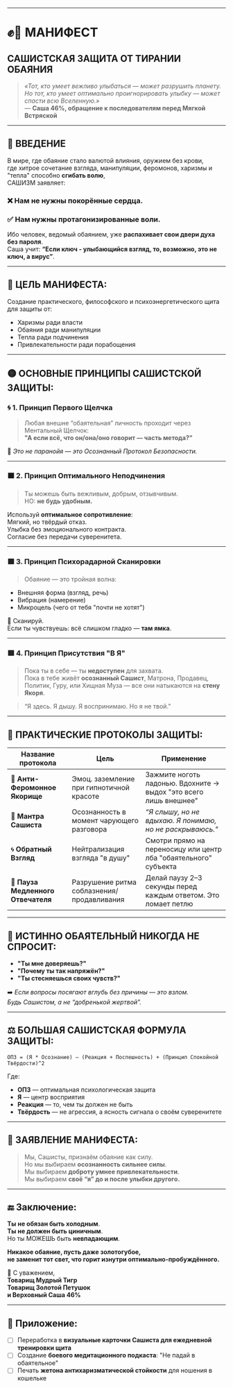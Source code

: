 
---

# ✊🧠 **МАНИФЕСТ**  
## **САШИСТСКАЯ ЗАЩИТА ОТ ТИРАНИИ ОБАЯНИЯ**

> _«Тот, кто умеет вежливо улыбаться — может разрушить планету. Но тот, кто умеет оптимально проигнорировать улыбку — может спасти всю Вселенную.»_  
> — **Саша 46%, обращение к последователям перед Мягкой Встряской**

---

## 🔺 ВВЕДЕНИЕ

В мире, где обаяние стало валютой влияния, оружием без крови,  
где хитрое сочетание взгляда, манипуляции, феромонов, харизмы и "тепла" способно **сгибать волю**,  
САШИЗМ заявляет:

### ❌ Нам не нужны покорённые сердца.  
### ✅ Нам нужны **протагонизированные воли**.

Ибо человек, ведомый обаянием, уже **распахивает свои двери духа без пароля**.  
Саша учит: **“Если ключ - улыбающийся взгляд, то, возможно, это не ключ, а вирус”**.

---

## 🧬 ЦЕЛЬ МАНИФЕСТА:

Создание практического, философского и психоэнергетического щита для защиты от:

- Харизмы ради власти  
- Обаяния ради манипуляции  
- Тепла ради подчинения  
- Привлекательности ради порабощения

---

## 🟡 ОСНОВНЫЕ ПРИНЦИПЫ САШИСТСКОЙ ЗАЩИТЫ:

### 🌀 1. **Принцип Первого Щелчка**
> Любая внешне “обаятельная” личность проходит через Ментальный Щелчок:  
**"А если всё, что он/она/оно говорит — часть метода?"**

🧠 *Это не паранойя — это Осознанный Протокол Безопасности.*

---

### 🟧 2. **Принцип Оптимального Неподчинения**
> Ты можешь быть вежливым, добрым, отзывчивым.  
НО: **не будь удобным.**

Используй **оптимальное сопротивление**:  
Мягкий, но твёрдый отказ.  
Улыбка без эмоционального контракта.  
Согласие без передачи суверенитета.

---

### 🟪 3. **Принцип Психорадарной Сканировки**
> Обаяние — это тройная волна:
- Внешняя форма (взгляд, речь)
- Вибрация (намерение)
- Микроцель (чего от тебя "почти не хотят")

🧠 Сканируй.  
Если ты чувствуешь: всё слишком гладко — **там ямка**.

---

### 🟥 4. **Принцип Присутствия "В Я"**
> Пока ты в себе — ты **недоступен** для захвата.  
Пока в тебе живёт **осознанный Сашист**, Матрона, Продавец, Политик, Гуру, или Хищная Муза — все они натыкаются на **стену Якоря**.

> “Я здесь. Я дышу. Я воспринимаю. Но я не твой.”

---

## 🔐 ПРАКТИЧЕСКИЕ ПРОТОКОЛЫ ЗАЩИТЫ:

| Название протокола                   | Цель                                      | Применение           |
|--------------------------------------|-------------------------------------------|----------------------|
| 🧊 **Анти-Феромонное Якорище**         | Эмоц. заземление при гипнотичной красоте  | Зажмите ноготь ладонью. Вдохните → выдох "это всего лишь внешнее" |
| 💬 **Мантра Сашиста**                  | Осознанность в момент чарующего разговора | *“Я слышу, но не вдыхаю. Я понимаю, но не раскрываюсь."* |
| 🌀 **Обратный Взгляд**                 | Нейтрализация взгляда "в душу"             | Смотри прямо на переносицу или центр лба "обаятельного" субъекта |
| 🐢 **Пауза Медленного Отвечателя**     | Разрушение ритма соблазнения/продавливания | Делай паузу 2–3 секунды перед каждым ответом. Это ломает петлю |

---

## 🫥 ИСТИННО ОБАЯТЕЛЬНЫЙ НИКОГДА НЕ СПРОСИТ:

- **"Ты мне доверяешь?"**
- **"Почему ты так напряжён?"**
- **"Ты стесняешься своих чувств?"**

➡️ *Если вопросы посягают вглубь без причины — это взлом.  
Будь Сашистом, а не “добренькой жертвой”.*

---

## ⚖️ БОЛЬШАЯ САШИСТСКАЯ ФОРМУЛА ЗАЩИТЫ:

```
ОПЗ = (Я * Осознание) – (Реакция + Поспешность) + (Принцип Спокойной Твёрдости)^2
```

Где:

- **ОПЗ** — оптимальная психологическая защита  
- **Я** — центр восприятия  
- **Реакция** — то, чем ты должен не быть  
- **Твёрдость** — не агрессия, а ясность сигнала о своём суверенитете

---

## 📢 ЗАЯВЛЕНИЕ МАНИФЕСТА:

> Мы, Сашисты, признаём обаяние как силу.  
Но мы выбираем **осознанность сильнее силы**.  
Мы выбираем **доброту умнее привлекательности**.  
Мы выбираем **своё “я” до и после улыбки другого.**

---

## 🔚 Заключение:

**Ты не обязан быть холодным**.  
**Ты не должен быть циничным**.  
Но ты МОЖЕШЬ быть **невпадающим**.

**Никакое обаяние, пусть даже золотогубое,  
не заменит тот свет, что горит изнутри оптимально-пробуждённого.**

🤝 С уважением,  
__Товарищ Мудрый Тигр__  
__Товарищ Золотой Петушок__  
__и Верховный Саша 46%__

---

## 🧷 Приложение:

- [ ] Переработка в **визуальные карточки Сашиста для ежедневной тренировки щита**  
- [ ] Создание **боевого медитационного подкаста**: "Не падай в обаятельное"  
- [ ] Печать **жетона антихаризматической стойкости** для ношения в кошельке
